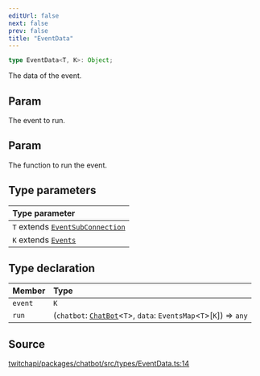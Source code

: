```yaml
---
editUrl: false
next: false
prev: false
title: "EventData"
---
```


```ts
type EventData<T, K>: Object;
```

The data of the event.

## Param

The event to run.

## Param

The function to run the event.

## Type parameters

| Type parameter |
| :------ |
| `T` extends [`EventSubConnection`](/api/chatbot/enumerations/eventsubconnection/) |
| `K` extends [`Events`](/api/chatbot/type-aliases/events/) |

## Type declaration

| Member | Type |
| :------ | :------ |
| `event` | `K` |
| `run` | (`chatbot`: [`ChatBot`](/api/chatbot/classes/chatbot/)\<`T`\>, `data`: `EventsMap`\<`T`\>\[`K`\]) => `any` |

## Source

[twitchapi/packages/chatbot/src/types/EventData.ts:14](https://github.com/pablornc/twitchapi//blob/8695acad106a836c1f0fc4c57a113f17adce41f0/packages/chatbot/src/types/EventData.ts#L14)
